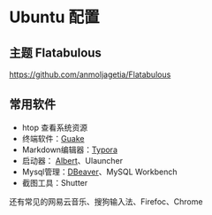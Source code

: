 # Ubuntu 配置

## 主题 Flatabulous

https://github.com/anmoljagetia/Flatabulous

## 常用软件

- htop 查看系统资源
- 终端软件：[Guake](https://github.com/Guake/guake)
- Markdown编辑器：[Typora](https://www.typora.io/)
- 启动器： [Albert](https://github.com/albertlauncher/albert)、Ulauncher
- Mysql管理：[DBeaver](https://dbeaver.jkiss.org/download/)、MySQL Workbench
- 截图工具：Shutter

还有常见的网易云音乐、搜狗输入法、Firefoc、Chrome